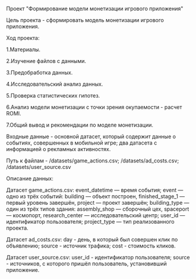 Проект "Формирование модели монетизации игрового приложения"

Цель проекта - сформировать модель монетизации игрового приложения.

Ход проекта:

1.Материалы.

2.Изучение файлов с данными.

3.Предобработка данных.

4.Исследовательский анализ данных.

5.Проверка статистических гипотез.

6.Анализ модели монетизации с точки зрения окупаемости - расчет ROMI.

7.Общий вывод и рекомендации по моделе монетизации.

Входные данные - основной датасет, который содержит данные о событиях, совершенных в мобильной игре; два датасета с информацией о рекламных активностях.

Путь к файлам - /datasets/game_actions.csv; /datasets/ad_costs.csv; /datasets/user_source.csv

Описание данных:

Датасет game_actions.csv:
event_datetime — время события;
event — одно из трёх событий:
building — объект построен,
finished_stage_1 — первый уровень завершён,
project — проект завершён;
building_type — один из трёх типов здания:
assembly_shop — сборочный цех,
spaceport — космопорт,
research_center — исследовательский центр;
user_id — идентификатор пользователя;
project_type — тип реализованного проекта.

Датасет ad_costs.csv:
day - день, в который был совершен клик по объявлению;
source - источник трафика;
cost - стоимость кликов.

Датасет user_source.csv:
user_id - идентификатор пользователя;
source - источников, с которого пришёл пользователь, установивший приложение.
